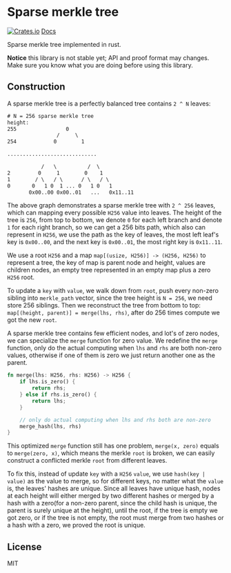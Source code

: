 # Sparse merkle tree

[![Crates.io](https://img.shields.io/crates/v/sparse-merkle-tree.svg)](https://crates.io/crates/sparse-merkle-tree)
[Docs](https://docs.rs/sparse-merkle-tree)

Sparse merkle tree implemented in rust.

**Notice** this library is not stable yet; API and proof format may changes. Make sure you know what you are doing before using this library.

## Construction

A sparse merkle tree is a perfectly balanced tree contains `2 ^ N` leaves:

``` txt
# N = 256 sparse merkle tree
height:
255                0
                /     \
254            0        1

.............................

           /   \          /  \
2         0     1        0    1
1        / \   / \      / \   / \
0       0   1 0  1 ... 0   1 0   1 
       0x00..00 0x00..01   ...   0x11..11
```

The above graph demonstrates a sparse merkle tree with `2 ^ 256` leaves, which can mapping every possible `H256` value into leaves. The height of the tree is `256`, from top to bottom, we denote `0` for each left branch and denote `1` for each right branch, so we can get a 256 bits path, which also can represent in `H256`, we use the path as the key of leaves, the most left leaf's key is `0x00..00`, and the next key is `0x00..01`, the most right key is `0x11..11`.

We use a root `H256` and a map `map[(usize, H256)] -> (H256, H256)` to represent a tree, the key of map is parent node and height, values are children nodes, an empty tree represented in an empty map plus a zero `H256` root.

To update a `key` with `value`, we walk down from `root`, push every non-zero sibling into `merkle_path` vector, since the tree height is `N = 256`, we need store 256 siblings. Then we reconstruct the tree from bottom to top: `map[(height, parent)] = merge(lhs, rhs)`, after do 256 times compute we got the new `root`.

A sparse merkle tree contains few efficient nodes, and lot's of zero nodes, we can specialize the `merge` function for zero value. We redefine the `merge` function, only do the actual computing when `lhs` and `rhs` are both non-zero values, otherwise if one of them is zero we just return another one as the parent.

``` rust
fn merge(lhs: H256, rhs: H256) -> H256 {
    if lhs.is_zero() {
        return rhs;
    } else if rhs.is_zero() {
        return lhs;
    }

    // only do actual computing when lhs and rhs both are non-zero
    merge_hash(lhs, rhs)
}
```

This optimized `merge` function still has one problem, `merge(x, zero)` equals to `merge(zero, x)`, which means the merkle `root` is broken, we can easily construct a conflicted merkle `root` from different leaves.

To fix this, instead of update `key` with a `H256` `value`, we use `hash(key | value)` as the value to merge, so for different keys, no matter what the `value` is, the leaves' hashes are unique. Since all leaves have unique hash, nodes at each height will either merged by two different hashes or merged by a hash with a zero(for a non-zero parent, since the child hash is unique, the parent is surely unique at the height), until the root, if the tree is empty we got zero, or if the tree is not empty, the root must merge from two hashes or a hash with a zero, we proved the root is unique.

## License

MIT
